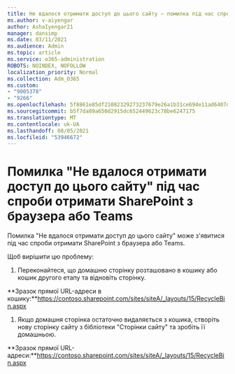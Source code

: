 ```yaml
---
title: Не вдалося отримати доступ до цього сайту – помилка під час спроби отримати доступ до SharePoint сайту з браузера або Teams
ms.author: v-aiyengar
author: AshaIyengar21
manager: dansimp
ms.date: 03/11/2021
ms.audience: Admin
ms.topic: article
ms.service: o365-administration
ROBOTS: NOINDEX, NOFOLLOW
localization_priority: Normal
ms.collection: Adm_O365
ms.custom:
- "9005378"
- "9266"
ms.openlocfilehash: 5f8861e85df21082329273237679e26a1b31ce694e11ad6407d4690d7caf2fc9
ms.sourcegitcommit: b5f7da89a650d2915dc652449623c78be6247175
ms.translationtype: MT
ms.contentlocale: uk-UA
ms.lasthandoff: 08/05/2021
ms.locfileid: "53946672"
---
```

# <a name="this-site-cant-be-reached-error-when-trying-to-access-sharepoint-site-from-browser-or-teams"></a>Помилка "Не вдалося отримати доступ до цього сайту" під час спроби отримати SharePoint з браузера або Teams

Помилка "Не вдалося отримати доступ до цього сайту" може з'явитися під час спроби отримати SharePoint з браузера або Teams. 

Щоб вирішити цю проблему: 

1. Переконайтеся, що домашню сторінку розташовано в кошику або кошик другого етапу та відновіть сторінку.

**Зразок прямої URL-адреси в кошику:**https://contoso.sharepoint.com/sites/siteA/_layouts/15/RecycleBin.aspx

1. Якщо домашня сторінка остаточно видаляється з кошика, створіть нову сторінку сайту з бібліотеки "Сторінки сайту" та зробіть її домашньою. 

**Зразок прямої URL-адреси:**https://contoso.sharepoint.com/sites/siteA/_layouts/15/RecycleBin.aspx